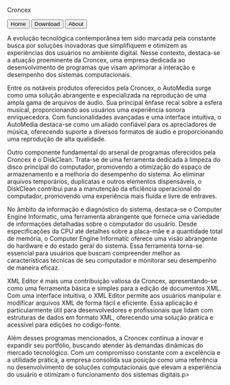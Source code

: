 <!DOCTYPE html>
<html lang="en">
	<head>
		<meta http-equiv="Content-Type" content="text/html; charset=UTF-8">
		<title>Croncex</title>
		<link rel="shortcut icon" type="image/x-icon" href="https://gabrielsb317.github.io/croncex//icon/logo.ico">
		<link rel="icon" type="image/png" sizes="32x32" href="https://gabrielsb317.github.io/croncex//icon/logo.png">
		<link rel="icon" type="image/png" sizes="64x64" href="https://gabrielsb317.github.io/croncex//icon/logo.png">
		<link rel="stylesheet" href="style.css">
		<script defer src="script.js"></script>
	</head>
	<body class="body">
		<div class="TopBar">
			<p class="Title">Croncex</p>
		</div>
		<div class="Menu">
			<button class="MenuButton" onclick="window.location.href=&#39;home.html&#39;">Home</button>
			<button class="MenuButton" onclick="window.location.href=&#39;download.html&#39;">Download</button>
			<button class="MenuButton" onclick="window.location.href=&#39;about.html&#39;">About</button>
		</div>
		<div class="item">
			<p class="Text">A evolução tecnológica contemporânea tem sido marcada pela constante busca por soluções inovadoras que simplifiquem e otimizem as experiências dos usuários no ambiente digital. Nesse contexto, destaca-se a atuação proeminente da Croncex, uma empresa dedicada ao desenvolvimento de programas que visam aprimorar a interação e desempenho dos sistemas computacionais.</p>
			<p class="Text">Entre os notáveis produtos oferecidos pela Croncex, o AutoMedia surge como uma solução abrangente e especializada na reprodução de uma ampla gama de arquivos de áudio. Sua principal ênfase recai sobre a esfera musical, proporcionando aos usuários uma experiência sonora enriquecedora. Com funcionalidades avançadas e uma interface intuitiva, o AutoMedia destaca-se como um aliado confiável para os apreciadores de música, oferecendo suporte a diversos formatos de áudio e proporcionando uma reprodução de alta qualidade.</p>
			<p class="Text">Outro componente fundamental do arsenal de programas oferecidos pela Croncex é o DiskClean. Trata-se de uma ferramenta dedicada à limpeza do disco principal do computador, promovendo a otimização do espaço de armazenamento e a melhoria do desempenho do sistema. Ao eliminar arquivos temporários, duplicatas e outros elementos dispensáveis, o DiskClean contribui para a manutenção da eficiência operacional do computador, promovendo uma experiência mais fluída e livre de entraves. </p>
			<p class="Text">No âmbito da informação e diagnóstico do sistema, destaca-se o Computer Engine Informatic, uma ferramenta abrangente que fornece uma variedade de informações detalhadas sobre o computador do usuário. Desde especificações da CPU até detalhes sobre a placa-mãe e a quantidade total de memória, o Computer Engine Informatic oferece uma visão abrangente do hardware e do estado geral do sistema. Essa ferramenta torna-se essencial para usuários que buscam compreender melhor as características técnicas de seu computador e monitorar seu desempenho de maneira eficaz.</p>
			<p class="Text"> XML Editor é mais uma contribuição valiosa da Croncex, apresentando-se como uma ferramenta básica e simples para a edição de documentos XML. Com uma interface intuitiva, o XML Editor permite aos usuários manipular e modificar arquivos XML de forma fácil e eficiente. Essa aplicação é particularmente útil para desenvolvedores e profissionais que lidam com estruturas de dados em formato XML, oferecendo uma solução prática e acessível para edições no código-fonte.</p>
			<p class="Text">Além desses programas mencionados, a Croncex continua a inovar e expandir seu portfólio, buscando atender às demandas dinâmicas do mercado tecnológico. Com um compromisso constante com a excelência e a utilidade prática, a empresa consolida sua posição como uma referência no desenvolvimento de soluções computacionais que elevam a experiência do usuário e otimizam o funcionamento dos sistemas digitais.p>
		</div>
	</body>
</html>
